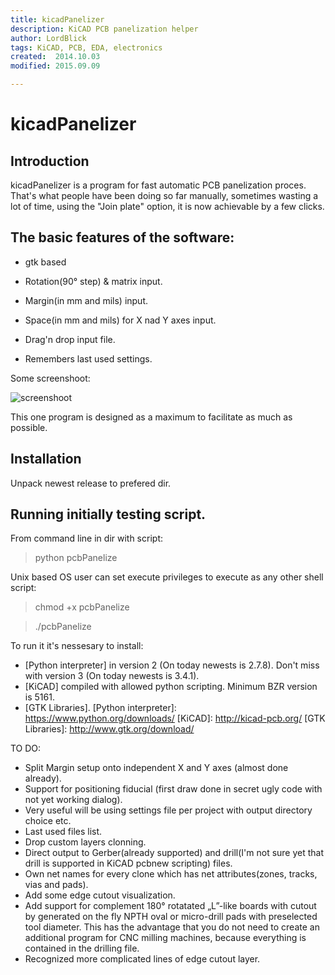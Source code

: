 ```yaml
---
title: kicadPanelizer
description: KiCAD PCB panelization helper
author: LordBlick
tags: KiCAD, PCB, EDA, electronics
created:  2014.10.03
modified: 2015.09.09

---
```


kicadPanelizer
=======
## Introduction

kicadPanelizer is a program for fast automatic PCB panelization proces. That's what people have been doing so far manually, sometimes wasting a lot of time, using the "Join plate" option, it is now achievable by a few clicks.

## The basic features of the software:
- gtk based

- Rotation(90° step) & matrix input.

- Margin(in mm and mils) input.

- Space(in mm and mils) for X nad Y axes input.

- Drag'n drop input file.

- Remembers last used settings.

Some screenshoot:

<!-- ![screenshoot](https://cloud.githubusercontent.com/assets/5176054/4505567/3bb70a44-4af7-11e4-91a8-0360eab9ceae.png) -->
<!-- ![screenshoot](https://cloud.githubusercontent.com/assets/5176054/4526874/25ddc384-4d63-11e4-965a-af05e8820d4a.png) -->
<!-- ![screenshoot](https://cloud.githubusercontent.com/assets/5176054/4541215/b4664a38-4e10-11e4-8062-c265e0ce5612.png) -->
![screenshoot](https://cloud.githubusercontent.com/assets/5176054/4544490/b44583de-4e33-11e4-86ea-30b0c47d15d2.png)

This one program is designed as a maximum to facilitate as much as possible.

## Installation
Unpack newest release to prefered dir.

## Running initially testing script.
From command line in dir with script:
> python pcbPanelize

Unix based OS user can set execute privileges to execute as any other shell script:
> chmod +x pcbPanelize

> ./pcbPanelize

To run it it's nessesary to install:
- [Python interpreter] in version 2 (On today newests is 2.7.8). Don't miss with version 3 (On today newests is 3.4.1).
- [KiCAD] compiled with allowed python scripting. Minimum BZR version is 5161.
- [GTK Libraries].
[Python interpreter]: https://www.python.org/downloads/
[KiCAD]: http://kicad-pcb.org/
[GTK Libraries]: http://www.gtk.org/download/


TO DO:
- Split Margin setup onto independent X and Y axes (almost done already).
- Support for positioning fiducial (first draw done in secret ugly code with not yet working dialog).
- Very useful will be using settings file per project with output directory choice etc.
- Last used files list.
- Drop custom layers clonning.
- Direct output to Gerber(already supported) and drill(I'm not sure yet that drill is supported in KiCAD pcbnew scripting) files.
- Own net names for every clone which has net attributes(zones, tracks, vias and pads).
- Add some edge cutout visualization.
- Add support for complement 180° rotatated „L”-like boards with cutout by generated on the fly NPTH oval or micro-drill pads with preselected tool diameter. This has the advantage that you do not need to create an additional program for CNC milling machines, because everything is contained in the drilling file.
- Recognized more complicated lines of edge cutout layer.
